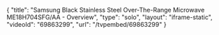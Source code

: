 {
    "title": "Samsung Black Stainless Steel Over-The-Range Microwave ME18H704SFG\/AA - Overview",
    "type": "solo",
    "layout": "iframe-static",
    "videoId": "69863299",
    "url": "\/tvpembed\/69863299"
}